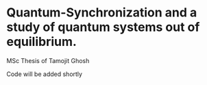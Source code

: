 # Quantum-Synchronization and a study of quantum systems out of equilibrium.
MSc Thesis of Tamojit Ghosh  

Code will be added shortly
